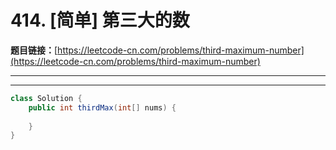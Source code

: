 # 414. [简单] 第三大的数

**题目链接：**[https://leetcode-cn.com/problems/third-maximum-number](https://leetcode-cn.com/problems/third-maximum-number)

---

<Cards card="leetcode_414_third-maximum-number"></Cards>

---

```java
class Solution {
    public int thirdMax(int[] nums) {
        
    }
}
```